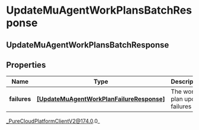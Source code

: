 # UpdateMuAgentWorkPlansBatchResponse

## UpdateMuAgentWorkPlansBatchResponse

## Properties

|Name | Type | Description | Notes|
|------------ | ------------- | ------------- | -------------|
| **failures** | [**[UpdateMuAgentWorkPlanFailureResponse]**]([UpdateMuAgentWorkPlanFailureResponse]) | The work plan update failures | |



_PureCloudPlatformClientV2@174.0.0_
